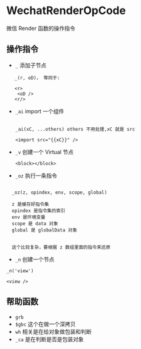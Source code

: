 # WechatRenderOpCode

微信 Render 函数的操作指令

## 操作指令

- `_` 添加子节点

```text
   _(r, oD)， 等同于:

   <r>
    <oD />
   <r/>
```

- `_ai` import 一个组件

  ```text

  _ai(xC, ...others) others 不用处理,xC 就是 src

  <import src="{{xC}}" />

  ```

- `_v` 创建一个 Virtual 节点

  ```text
  <block></block>
  ```

- `_oz` 执行一条指令

```text

  _oz(z, opindex, env, scope, global)

  z 是缓存好指令集
  opindex 是指令集的索引
  env 是环境变量
  scope 是 data 对象
  global 是 globalData 对象


  这个比较复杂，要根据 z 数组里面的指令来还原

```

- `_n` 创建一个节点

```text
_n('view')

<view />
```

## 帮助函数

- `grb`
- `$gbc` 这个在做一个深拷贝
- `wh` 相关是在给对象做包装和判断
- `_ca` 是在判断是否是包装对象
